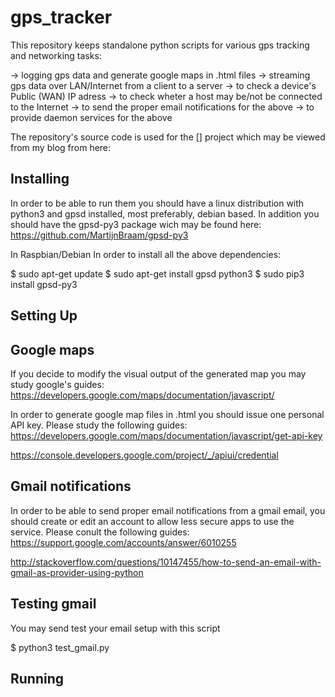 # gps_tracker
This repository keeps standalone python scripts for various gps tracking and networking tasks: 

-> logging gps data and generate google maps in .html files
-> streaming gps data over LAN/Internet from a client to a server
-> to check a device's Public (WAN) IP adress
-> to check wheter a host may be/not be connected to the Internet
-> to send the proper email notifications for the above
-> to provide daemon services for the above

The repository's source code is used for the [] project which may be viewed from my blog from here:


Installing
----------

In order to be able to run them you should have a linux distribution with python3 and gpsd installed, most preferably, debian based. In addition you should have the gpsd-py3 package wich may be found here:
https://github.com/MartijnBraam/gpsd-py3

In Raspbian/Debian In order to install all the above dependencies:

  $ sudo apt-get update
  $ sudo apt-get install gpsd python3
  $ sudo pip3 install gpsd-py3
  
Setting Up
----------

Google maps
-----------
If you decide to modify the visual output of the generated map you may study google's guides:
https://developers.google.com/maps/documentation/javascript/

In order to generate google map files in .html you should issue one personal API key. Please study the following guides:
https://developers.google.com/maps/documentation/javascript/get-api-key

https://console.developers.google.com/project/_/apiui/credential

Gmail notifications
-------------------
In order to be able to send proper email notifications from a gmail email, you should create or edit an account to allow less secure apps to use the service. Please conult the following guides:
https://support.google.com/accounts/answer/6010255

http://stackoverflow.com/questions/10147455/how-to-send-an-email-with-gmail-as-provider-using-python

Testing gmail
-------------
You may send test your email setup with this script

  $ python3 test_gmail.py
  
Running
-------

